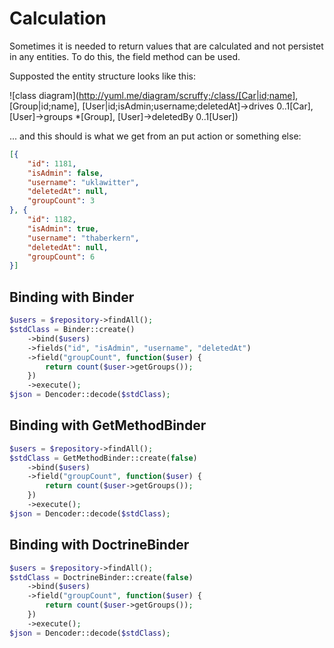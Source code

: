 Calculation
===========

Sometimes it is needed to return values that are calculated and not persistet in any entities. To do this, the
field method can be used.

Supposted the entity structure looks like this:

![class diagram](http://yuml.me/diagram/scruffy;/class/[Car|id;name], [Group|id;name], [User|id;isAdmin;username;deletedAt]->drives 0..1[Car], [User]->groups *[Group], [User]->deletedBy 0..1[User])

... and this should is what we get from an put action or something else:

```json
[{
    "id": 1181,
    "isAdmin": false,
    "username": "uklawitter",
    "deletedAt": null,
    "groupCount": 3
}, {
    "id": 1182,
    "isAdmin": true,
    "username": "thaberkern",
    "deletedAt": null,
    "groupCount": 6
}]
```

Binding with Binder
-------------------

```php
$users = $repository->findAll();
$stdClass = Binder::create()
    ->bind($users)
    ->fields("id", "isAdmin", "username", "deletedAt")
    ->field("groupCount", function($user) {
        return count($user->getGroups());
    })
    ->execute();
$json = Dencoder::decode($stdClass);
```

Binding with GetMethodBinder
----------------------------

```php
$users = $repository->findAll();
$stdClass = GetMethodBinder::create(false)
    ->bind($users)
    ->field("groupCount", function($user) {
        return count($user->getGroups());
    })
    ->execute();
$json = Dencoder::decode($stdClass);
```

Binding with DoctrineBinder
---------------------------

```php
$users = $repository->findAll();
$stdClass = DoctrineBinder::create(false)
    ->bind($users)
    ->field("groupCount", function($user) {
        return count($user->getGroups());
    })
    ->execute();
$json = Dencoder::decode($stdClass);
```